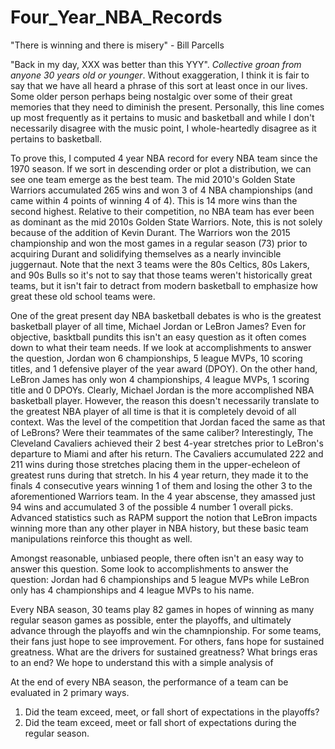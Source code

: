 # Four_Year_NBA_Records

"There is winning and there is misery" - Bill Parcells

"Back in my day, XXX was better than this YYY". *Collective groan from anyone 30 years old or younger*. Without exaggeration, I think it is fair to say that we have all heard a phrase of this sort at least once in our lives. Some older person perhaps being nostalgic over some of their great memories that they need to diminish the present. Personally, this line comes up most frequently as it pertains to music and basketball and while I don't necessarily disagree with the music point, I whole-heartedly disagree as it pertains to basketball. 

To prove this, I computed 4 year NBA record for every NBA team since the 1970 season. If we sort in descending order or plot a distribution, we can see one team emerge as the best team. The mid 2010's Golden State Warriors accumulated 265 wins and won 3 of 4 NBA championships (and came within 4 points of winning 4 of 4). This is 14 more wins than the second highest. Relative to their competition, no NBA team has ever been as dominant as the mid 2010s Golden State Warriors. Note, this is not solely because of the addition of Kevin Durant. The Warriors won the 2015 championship and won the most games in a regular season (73) prior to acquiring Durant and solidifying themselves as a nearly invincible juggernaut. Note that the next 3 teams were the 80s Celtics, 80s Lakers, and 90s Bulls so it's not to say that those teams weren't historically great teams, but it isn't fair to detract from modern basketball to emphasize how great these old school teams were. 



One of the great present day NBA basketball debates is who is the greatest basketball player of all time, Michael Jordan or LeBron James? Even for objective, basktball pundits this isn't an easy question as it often comes down to what their team needs. If we look at accomplishments to answer the question, Jordan won 6 championships, 5 league MVPs, 10 scoring titles, and 1 defensive player of the year award (DPOY). On the other hand, LeBron James has only won 4 championships, 4 league MVPs, 1 scoring title and 0 DPOYs. Clearly, Michael Jordan is the more accomplished NBA basketball player. However, the reason this doesn't necessarily translate to the greatest NBA player of all time is that it is completely devoid of all context. Was the level of the competition that Jordan faced the same as that of LeBrons? Were their teammates of the same caliber? Interestingly, The Cleveland Cavaliers achieved their 2 best 4-year stretches prior to LeBron's departure to Miami and after his return. The Cavaliers accumulated 222 and 211 wins during those stretches placing them in the upper-echeleon of greatest runs during that stretch. In his 4 year return, they made it to the finals 4 consecutive years winning 1 of them and losing the other 3 to the aforementioned Warriors team. In the 4 year abscense, they amassed just 94 wins and accumulated 3 of the possible 4 number 1 overall picks. Advanced statistics such as RAPM support the notion that LeBron impacts winning more than any other player in NBA history, but these basic team manipulations reinforce this thought as well. 












Amongst reasonable, unbiased people, there often isn't an easy way to answer this question. Some look to accomplishments to answer the question: Jordan had 6 championships and 5 league MVPs while LeBron only has 4 championships and 4 league MVPs to his name. 

Every NBA season, 30 teams play 82 games in hopes of winning as many regular season games as possible, enter the playoffs, and ultimately advance through the playoffs and win the chamnpionship. For some teams, their fans just hope to see improvement. For others, fans hope for sustained greatness. What are the drivers for sustained greatness? What brings eras to an end? We hope to understand this with a simple analysis of 


At the end of every NBA season, the performance of a team can be evaluated in 2 primary ways. 
1. Did the team exceed, meet, or fall short of expectations in the playoffs? 
2. Did the team exceed, meet or fall short of expectations during the regular season. 
